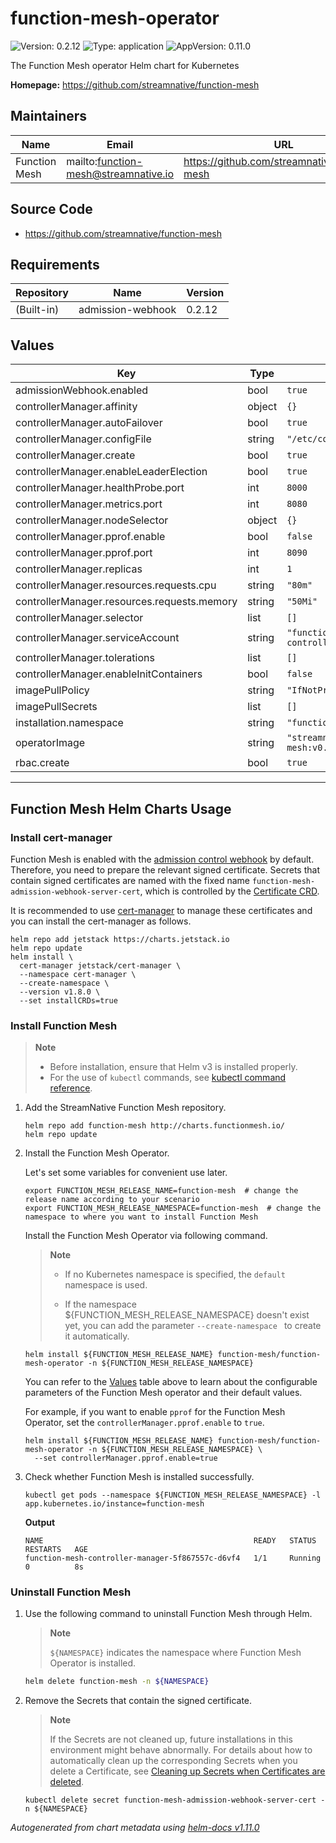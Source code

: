 # function-mesh-operator

![Version: 0.2.12](https://img.shields.io/badge/Version-0.2.12-informational?style=flat-square) ![Type: application](https://img.shields.io/badge/Type-application-informational?style=flat-square) ![AppVersion: 0.11.0](https://img.shields.io/badge/AppVersion-0.11.0-informational?style=flat-square)

The Function Mesh operator Helm chart for Kubernetes

**Homepage:** <https://github.com/streamnative/function-mesh>

## Maintainers

| Name | Email                                | URL |
| ---- |--------------------------------------| --- |
| Function Mesh | mailto:function-mesh@streamnative.io | https://github.com/streamnative/function-mesh |

## Source Code

* <https://github.com/streamnative/function-mesh>

## Requirements

| Repository | Name | Version |
|------------|------|---------|
| (Built-in) | admission-webhook | 0.2.12  |

## Values

| Key | Type | Default                                |
|-----|------|----------------------------------------|
| admissionWebhook.enabled | bool | `true`                                 |
| controllerManager.affinity | object | `{}`                                   |
| controllerManager.autoFailover | bool | `true`                                 |
| controllerManager.configFile | string | `"/etc/config/config.yaml"`            |
| controllerManager.create | bool | `true`                                 |
| controllerManager.enableLeaderElection | bool | `true`                                 |
| controllerManager.healthProbe.port | int | `8000`                                 |
| controllerManager.metrics.port | int | `8080`                                 |
| controllerManager.nodeSelector | object | `{}`                                   |
| controllerManager.pprof.enable | bool | `false`                                |
| controllerManager.pprof.port | int | `8090`                                 |
| controllerManager.replicas | int | `1`                                    |
| controllerManager.resources.requests.cpu | string | `"80m"`                                |
| controllerManager.resources.requests.memory | string | `"50Mi"`                               |
| controllerManager.selector | list | `[]`                                   |
| controllerManager.serviceAccount | string | `"function-mesh-controller-manager"`   |
| controllerManager.tolerations | list | `[]`                                   |
| controllerManager.enableInitContainers | bool | `false`                                |
| imagePullPolicy | string | `"IfNotPresent"`                       |
| imagePullSecrets | list | `[]`                                   |
| installation.namespace | string | `"function-mesh-system"`               |
| operatorImage | string | `"streamnative/function-mesh:v0.11.0"` |
| rbac.create | bool | `true`                                 |

----------------------------------------------
## Function Mesh Helm Charts Usage

### Install cert-manager

Function Mesh is enabled with the [admission control webhook](https://kubernetes.io/docs/reference/access-authn-authz/extensible-admission-controllers/#what-are-admission-webhooks) by default. Therefore, you need to prepare the relevant signed certificate. Secrets that contain signed certificates are named with the fixed name `function-mesh-admission-webhook-server-cert`, which is controlled by the [Certificate CRD](https://cert-manager.io/docs/concepts/certificate/).

It is recommended to use [cert-manager](https://cert-manager.io/) to manage these certificates and you can install the cert-manager as follows.

```shell
helm repo add jetstack https://charts.jetstack.io
helm repo update
helm install \
  cert-manager jetstack/cert-manager \
  --namespace cert-manager \
  --create-namespace \
  --version v1.8.0 \
  --set installCRDs=true
```

### Install Function Mesh

> **Note**
>
> - Before installation, ensure that Helm v3 is installed properly.
> - For the use of `kubectl` commands, see [kubectl command reference](https://kubernetes.io/docs/reference/generated/kubectl/kubectl-commands).

1. Add the StreamNative Function Mesh repository.

    ```shell
    helm repo add function-mesh http://charts.functionmesh.io/
    helm repo update
    ```

2. Install the Function Mesh Operator.

    Let's set some variables for convenient use later.

    ```shell
    export FUNCTION_MESH_RELEASE_NAME=function-mesh  # change the release name according to your scenario
    export FUNCTION_MESH_RELEASE_NAMESPACE=function-mesh  # change the namespace to where you want to install Function Mesh
    ```

    Install the Function Mesh Operator via following command.

    > **Note**
    >
    > - If no Kubernetes namespace is specified, the `default` namespace is used.
    >
    > - If the namespace ${FUNCTION_MESH_RELEASE_NAMESPACE} doesn't exist yet, you can add the parameter `--create-namespace ` to create it automatically.

    ```shell
    helm install ${FUNCTION_MESH_RELEASE_NAME} function-mesh/function-mesh-operator -n ${FUNCTION_MESH_RELEASE_NAMESPACE}
    ```

    You can refer to the [Values](#values) table above to learn about the configurable parameters of the Function Mesh operator and their default values.

    For example, if you want to enable `pprof` for the Function Mesh Operator, set the `controllerManager.pprof.enable` to `true`.
    
    ```shell
    helm install ${FUNCTION_MESH_RELEASE_NAME} function-mesh/function-mesh-operator -n ${FUNCTION_MESH_RELEASE_NAMESPACE} \
      --set controllerManager.pprof.enable=true
    ```
    
3. Check whether Function Mesh is installed successfully.

    ```shell
    kubectl get pods --namespace ${FUNCTION_MESH_RELEASE_NAMESPACE} -l app.kubernetes.io/instance=function-mesh
    ```

    **Output**

    ```
    NAME                                               READY   STATUS    RESTARTS   AGE
    function-mesh-controller-manager-5f867557c-d6vf4   1/1     Running   0          8s
    ```

### Uninstall Function Mesh

1. Use the following command to uninstall Function Mesh through Helm.

   > **Note**
   >
   > `${NAMESPACE}` indicates the namespace where Function Mesh Operator is installed.

   ```bash
   helm delete function-mesh -n ${NAMESPACE}
   ```

2. Remove the Secrets that contain the signed certificate.

   > **Note**
   >
   > If the Secrets are not cleaned up, future installations in this environment might behave abnormally. For details about how to automatically clean up the corresponding Secrets when you delete a Certificate, see [Cleaning up Secrets when Certificates are deleted](https://cert-manager.io/docs/usage/certificate/#cleaning-up-secrets-when-certificates-are-deleted).

   ```shell
   kubectl delete secret function-mesh-admission-webhook-server-cert -n ${NAMESPACE}
   ```

*Autogenerated from chart metadata using [helm-docs v1.11.0](https://github.com/norwoodj/helm-docs/releases/v1.11.0)*
